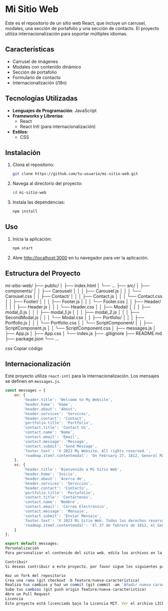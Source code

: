 # Mi Sitio Web

Este es el repositorio de un sitio web React, que incluye un carrusel, modales, una sección de portafolio y una sección de contacto. El proyecto utiliza internacionalización para soportar múltiples idiomas.

## Características

- Carrusel de imágenes
- Modales con contenido dinámico
- Sección de portafolio
- Formulario de contacto
- Internacionalización (i18n)

## Tecnologías Utilizadas

- **Lenguajes de Programación**: JavaScript
- **Frameworks y Librerías**:
  - React
  - React Intl (para internacionalización)
- **Estilos**:
  - CSS

## Instalación

1. Clona el repositorio:

    ```bash
    git clone https://github.com/tu-usuario/mi-sitio-web.git
    ```

2. Navega al directorio del proyecto:

    ```bash
    cd mi-sitio-web
    ```

3. Instala las dependencias:

    ```bash
    npm install
    ```

## Uso

1. Inicia la aplicación:

    ```bash
    npm start
    ```

2. Abre [http://localhost:3000](http://localhost:3000) en tu navegador para ver la aplicación.

## Estructura del Proyecto

mi-sitio-web/
├── public/
│ ├── index.html
│ └── ...
├── src/
│ ├── components/
│ │ ├── Carousel/
│ │ │ ├── Carousel.js
│ │ │ └── Carousel.css
│ │ ├── Contact/
│ │ │ ├── Contact.js
│ │ │ └── Contact.css
│ │ ├── Footer/
│ │ │ ├── Footer.js
│ │ │ └── Footer.css
│ │ ├── Header/
│ │ │ ├── Header.js
│ │ │ └── Header.css
│ │ ├── Modal/
│ │ │ ├── modal_0.js
│ │ │ ├── modal_1.js
│ │ │ ├── modal_2.js
│ │ │ ├── SecondModal.js
│ │ │ └── Modal.css
│ │ ├── Portfolio/
│ │ │ ├── Portfolio.js
│ │ │ └── Portfolio.css
│ │ └── ScriptComponent/
│ │ ├── ScriptComponent.js
│ │ └── ScriptComponent.css
│ ├── messages.js
│ ├── App.js
│ ├── App.css
│ └── index.js
├── .gitignore
├── README.md
├── package.json
└── ...

css
Copiar código

## Internacionalización

Este proyecto utiliza `react-intl` para la internacionalización. Los mensajes se definen en `messages.js`.

```javascript
const messages = {
    en: {
        'header.title': 'Welcome to My Website',
        'header.home': 'Home',
        'header.about': 'About',
        'header.services': 'Services',
        'header.contact': 'Contact',
        'portfolio.title': 'Portfolio',
        'contact.title': 'Contact Us',
        'contact.name': 'Name',
        'contact.email': 'Email',
        'contact.message': 'Message',
        'contact.submit': 'Send Message',
        'footer.text': '© 2023 My Website. All rights reserved.',
        'roadmap.item7.contentmodal': 'On February 27, 1812, General Manuel Belgrano raised the newly created Argentine flag on the shores of the Paraná, for the first time. Because of this, Rosario is known as the "Cradle of the Argentine Flag".'
    },
    es: {
        'header.title': 'Bienvenido a Mi Sitio Web',
        'header.home': 'Inicio',
        'header.about': 'Acerca de',
        'header.services': 'Servicios',
        'header.contact': 'Contacto',
        'portfolio.title': 'Portafolio',
        'contact.title': 'Contáctenos',
        'contact.name': 'Nombre',
        'contact.email': 'Correo Electrónico',
        'contact.message': 'Mensaje',
        'contact.submit': 'Enviar Mensaje',
        'footer.text': '© 2023 Mi Sitio Web. Todos los derechos reservados.',
        'roadmap.item7.contentmodal': 'El 27 de febrero de 1812, el General Manuel Belgrano izó por primera vez la recién creada bandera argentina en las orillas del Paraná. Por esto, Rosario es conocida como la "Cuna de la Bandera Argentina".'
    }
};

export default messages;
Personalización
Para personalizar el contenido del sitio web, edita los archivos en la carpeta src/components/ según tus necesidades.

Contribuir
Si deseas contribuir a este proyecto, por favor sigue los siguientes pasos:

Haz un fork del repositorio
Crea una rama (git checkout -b feature/nueva-caracteristica)
Realiza tus cambios y haz un commit (git commit -am 'Añadir nueva característica')
Sube tus cambios (git push origin feature/nueva-caracteristica)
Abre un Pull Request
Licencia
Este proyecto está licenciado bajo la Licencia MIT. Ver el archivo LICENSE para más detalles.
